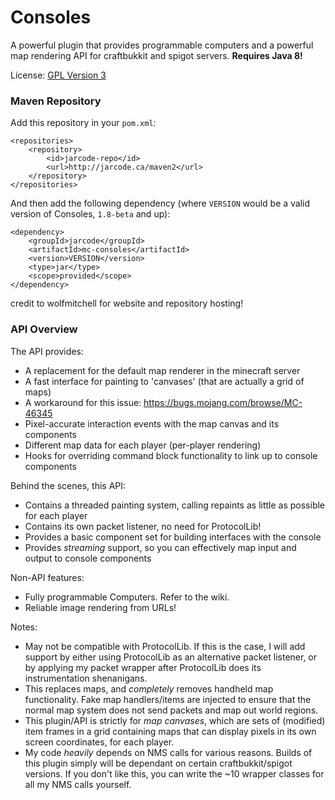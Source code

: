 # Consoles
A powerful plugin that provides programmable computers and a powerful map rendering API for craftbukkit and spigot servers. **Requires Java 8!**

License: [GPL Version 3](https://www.gnu.org/licenses/gpl.html)

### Maven Repository

Add this repository in your `pom.xml`:

	<repositories>
        <repository>
            <id>jarcode-repo</id>
            <url>http://jarcode.ca/maven2</url>
        </repository>
    </repositories>

And then add the following dependency (where `VERSION` would be a valid version of Consoles, `1.8-beta` and up):

    <dependency>
        <groupId>jarcode</groupId>
        <artifactId>mc-consoles</artifactId>
        <version>VERSION</version>
        <type>jar</type>
        <scope>provided</scope>
    </dependency>

credit to wolfmitchell for website and repository hosting!

### API Overview

The API provides:

- A replacement for the default map renderer in the minecraft server
- A fast interface for painting to 'canvases' (that are actually a grid of maps)
- A workaround for this issue: https://bugs.mojang.com/browse/MC-46345
- Pixel-accurate interaction events with the map canvas and its components
- Different map data for each player (per-player rendering)
- Hooks for overriding command block functionality to link up to console components

Behind the scenes, this API:

- Contains a threaded painting system, calling repaints as little as possible for each player
- Contains its own packet listener, no need for ProtocolLib!
- Provides a basic component set for building interfaces with the console
- Provides _streaming_ support, so you can effectively map input and output to console components

Non-API features:

- Fully programmable Computers. Refer to the wiki.
- Reliable image rendering from URLs!

Notes:
 - May not be compatible with ProtocolLib. If this is the case, I will add support by either using ProtocolLib as an alternative packet listener, or by applying my packet wrapper after ProtocolLib does its instrumentation shenanigans.
 - This replaces maps, and _completely_ removes handheld map functionality. Fake map handlers/items are injected to ensure that the normal map system does not send packets and map out world regions.
 - This plugin/API is strictly for _map canvases_, which are sets of (modified) item frames in a grid containing maps that can display pixels in its own screen coordinates, for each player.
 - My code _heavily_ depends on NMS calls for various reasons. Builds of this plugin simply will be dependant on certain craftbukkit/spigot versions. If you don't like this, you can write the ~10 wrapper classes for all my NMS calls yourself.
